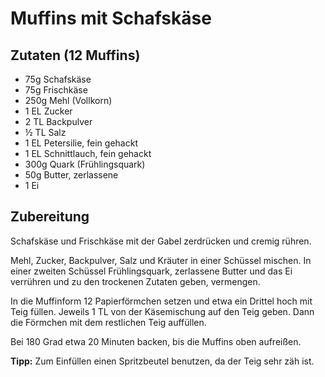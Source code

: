 Muffins mit Schafskäse
======================

Zutaten (12 Muffins)
--------------------

* 75g Schafskäse
* 75g Frischkäse
* 250g Mehl (Vollkorn)
* 1 EL Zucker
* 2 TL Backpulver
* ½ TL Salz
* 1 EL Petersilie, fein gehackt
* 1 EL Schnittlauch, fein gehackt
* 300g Quark (Frühlingsquark)
* 50g Butter, zerlassene
* 1 Ei

Zubereitung
-----------

Schafskäse und Frischkäse mit der Gabel zerdrücken und cremig rühren. 

Mehl, Zucker, Backpulver, Salz und Kräuter in einer Schüssel mischen. In einer zweiten Schüssel Frühlingsquark, zerlassene Butter und das Ei verrühren und zu den trockenen Zutaten geben, vermengen. 

In die Muffinform 12 Papierförmchen setzen und etwa ein Drittel hoch mit Teig füllen. Jeweils 1 TL von der Käsemischung auf den Teig geben. Dann die Förmchen mit dem restlichen Teig auffüllen. 

Bei 180 Grad etwa 20 Minuten backen, bis die Muffins oben aufreißen.

**Tipp:** Zum Einfüllen einen Spritzbeutel benutzen, da der Teig sehr zäh ist.